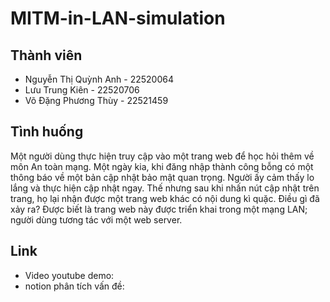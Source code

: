 # MITM-in-LAN-simulation
## Thành viên
- Nguyễn Thị Quỳnh Anh - 22520064
- Lưu Trung Kiên - 22520706
- Võ Đặng Phương Thùy - 22521459
## Tình huống
Một người dùng thực hiện truy cập vào một trang web để học hỏi thêm về môn An toàn mạng. Một ngày kia, khi đăng nhập thành công bỗng có một thông báo về một bản cập nhật bảo mật quan trọng. Người ấy cảm thấy lo lắng và thực hiện cập nhật ngay. Thế nhưng sau khi nhấn nút cập nhật trên trang, họ lại nhận được một trang web khác có nội dung kì quặc. Điều gì đã xảy ra? Được biết là trang web này được triển khai trong một mạng LAN; người dùng tương tác với một web server.
## Link
- Video youtube demo:
- notion phân tích vấn đề: 
